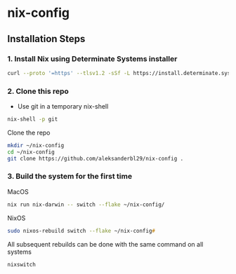 # nix-config

## Installation Steps

### 1. Install Nix using Determinate Systems installer

```zsh
curl --proto '=https' --tlsv1.2 -sSf -L https://install.determinate.systems/nix | sh -s -- install --determinate
```

### 2. Clone this repo

- Use git in a temporary nix-shell

```zsh
nix-shell -p git
```

Clone the repo

```zsh
mkdir ~/nix-config
cd ~/nix-config
git clone https://github.com/aleksanderbl29/nix-config .
```

### 3. Build the system for the first time

MacOS

```zsh
nix run nix-darwin -- switch --flake ~/nix-config/
```

NixOS

```zsh
sudo nixos-rebuild switch --flake ~/nix-config#
```

All subsequent rebuilds can be done with the same command on all systems

```zsh
nixswitch
```
